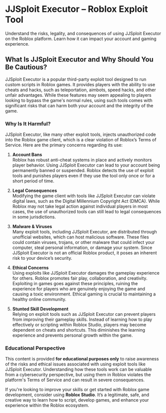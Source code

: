 # JJSploit Executor – Roblox Exploit Tool

Understand the risks, legality, and consequences of using JJSploit Executor on the Roblox platform. Learn how it can impact your account and gaming experience.

## What Is JJSploit Executor and Why Should You Be Cautious?

JJSploit Executor is a popular third-party exploit tool designed to run custom scripts in Roblox games. It provides players with the ability to use cheats and hacks, such as teleportation, aimbots, speed hacks, and other unfair advantages. While these features may seem appealing to players looking to bypass the game's normal rules, using such tools comes with significant risks that can harm both your account and the integrity of the game.

### Why Is It Harmful?

JJSploit Executor, like many other exploit tools, injects unauthorized code into the Roblox game client, which is a clear violation of Roblox’s Terms of Service. Here are the primary concerns regarding its use:

1. **Account Bans**  
   Roblox has robust anti-cheat systems in place and actively monitors player behavior. Using JJSploit Executor can lead to your account being permanently banned or suspended. Roblox detects the use of exploit tools and punishes players even if they use the tool only once or for a short period of time.

2. **Legal Consequences**  
   Modifying the game client with tools like JJSploit Executor can violate digital laws, such as the Digital Millennium Copyright Act (DMCA). While Roblox may not take legal action against individual players in most cases, the use of unauthorized tools can still lead to legal consequences in some jurisdictions.

3. **Malware & Viruses**  
   Many exploit tools, including JJSploit Executor, are distributed through unofficial websites, which can host malicious software. These files could contain viruses, trojans, or other malware that could infect your computer, steal personal information, or damage your system. Since JJSploit Executor is not an official Roblox product, it poses an inherent risk to your device’s security.

4. **Ethical Concerns**  
   Using exploits like JJSploit Executor damages the gameplay experience for others. Roblox promotes fair play, collaboration, and creativity. Exploiting in games goes against these principles, ruining the experience for players who are genuinely enjoying the game and causing a toxic environment. Ethical gaming is crucial to maintaining a healthy online community.

5. **Stunted Skill Development**  
   Relying on exploit tools such as JJSploit Executor can prevent players from improving their gameplay skills. Instead of learning how to play effectively or scripting within Roblox Studio, players may become dependent on cheats and shortcuts. This diminishes the learning experience and prevents personal growth within the game.

### Educational Perspective

This content is provided **for educational purposes only** to raise awareness of the risks and ethical issues associated with using exploit tools like JJSploit Executor. Understanding how these tools work can be valuable from a cybersecurity perspective, but using them in Roblox violates the platform's Terms of Service and can result in severe consequences.

If you're looking to improve your skills or get started with Roblox game development, consider using **Roblox Studio**. It’s a legitimate, safe, and creative way to learn how to script, develop games, and enhance your experience within the Roblox ecosystem.

